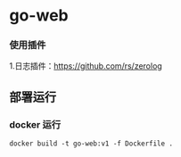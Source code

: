 # go-web


### 使用插件
1.日志插件：https://github.com/rs/zerolog

## 部署运行

### docker 运行
```shell
docker build -t go-web:v1 -f Dockerfile . 
```